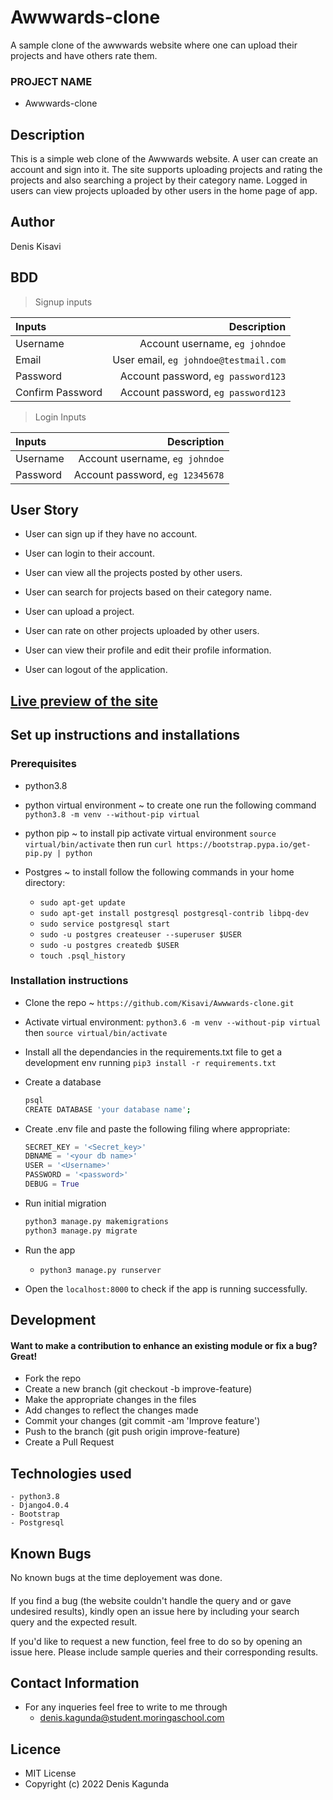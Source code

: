 # Awwwards-clone
A sample clone of the awwwards website where one can upload their projects and have others rate them.

### PROJECT  NAME 
 +  Awwwards-clone


## Description

This is a simple web clone of the Awwwards website. A user can create an account and sign into it. The site supports uploading projects and rating the projects and also searching a project by their category name. Logged in users can view projects uploaded by other users in the home page of app.

## Author
Denis Kisavi

## BDD

>Signup inputs

| Inputs |  Description |
| :---         |          ---: |
| Username  | Account username, ``eg johndoe``|
| Email  | User email, ``eg johndoe@testmail.com``|
| Password  | Account password, ``eg password123``|
| Confirm Password  | Account password, ``eg password123``|

>Login Inputs

| Inputs |  Description |
| :---         |          ---: |
| Username  |Account username, ``eg johndoe``|
| Password  | Account password, ``eg 12345678``|

## User Story

- User can sign up if they have no account.

- User can login to their account.

- User can view all the projects posted by other users.

- User can search for projects based on their category name.

- User can upload a project.

- User can rate on other projects uploaded by other users.

- User can view their profile and edit their profile information.

- User can logout of the application.


## <a href="">Live preview of the site</a>

## Set up instructions and installations

### Prerequisites

- python3.8

- python virtual environment ~ to create one run the following command `python3.8 -m venv --without-pip virtual`

- python pip ~ to install pip activate virtual environment `source virtual/bin/activate` then run `curl https://bootstrap.pypa.io/get-pip.py | python`

- Postgres ~ to install follow the following commands in your home directory:
    - `sudo apt-get update`
    - `sudo apt-get install postgresql postgresql-contrib libpq-dev`
    - `sudo service postgresql start`
    - `sudo -u postgres createuser --superuser $USER`
    - `sudo -u postgres createdb $USER`
    - `touch .psql_history`

### Installation instructions

- Clone the repo ~ `https://github.com/Kisavi/Awwwards-clone.git`

- Activate virtual environment: 
   `python3.6 -m venv --without-pip virtual` then `source virtual/bin/activate`

- Install all the dependancies in the requirements.txt file to get a development env running
   `pip3 install -r requirements.txt`

- Create a database 
  ```bash
  psql
  CREATE DATABASE 'your database name';
  ```

- Create .env file and paste the following filing where appropriate:
  ```python
  SECRET_KEY = '<Secret_key>'
  DBNAME = '<your db name>'
  USER = '<Username>'
  PASSWORD = '<password>'
  DEBUG = True
  ```

- Run initial migration
  ``` bash
  python3 manage.py makemigrations
  python3 manage.py migrate
  ```

- Run the app

   - `python3 manage.py runserver`

- Open the `localhost:8000` to check if the app is running successfully.

## Development
#### Want to make a contribution to enhance an existing module or fix a bug? Great!
* Fork the repo
* Create a new branch (git checkout -b improve-feature)
* Make the appropriate changes in the files
* Add changes to reflect the changes made
* Commit your changes (git commit -am 'Improve feature')
* Push to the branch (git push origin improve-feature)
* Create a Pull Request

## Technologies used

    - python3.8
    - Django4.0.4
    - Bootstrap
    - Postgresql

## Known Bugs
No known bugs at the time deployement was done.
#### 
If you find a bug (the website couldn't handle the query and or gave undesired results), kindly open an issue here by including your search query and the expected result.

If you'd like to request a new function, feel free to do so by opening an issue here. Please include sample queries and their corresponding results.
## Contact Information
* For any inqueries feel free to write to me through
  + denis.kagunda@student.moringaschool.com

## Licence
* MIT License
* Copyright (c) 2022 Denis Kagunda






